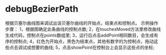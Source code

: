 # debugBezierPath
根据贝塞尔曲线图来调试出该贝塞尔曲线的开始点，结束点和控制点。
示例操作步骤：
1，根据图确定此条曲线的控制点数;
2，在touchesMoved方法里修改曲线生成代码，控制点在points数组里;
3，运行后点击addPoint相同数目，会生成有序的控制点;
4，红色为开始点，黑色为结束点，其他有数字的为控制点，拖动这些点去调试成想要的曲线;
5，点击showPoint在控制台上会显示这些点的坐标;
